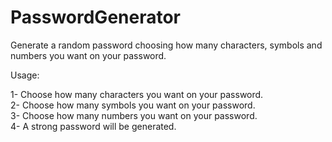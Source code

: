 # PasswordGenerator

Generate a random password choosing how many characters, symbols and numbers you want on your password. 

Usage:  
   
1- Choose how many characters you want on your password.  
2- Choose how many symbols you want on your password.  
3- Choose how many numbers you want on your password.  
4- A strong password will be generated.
